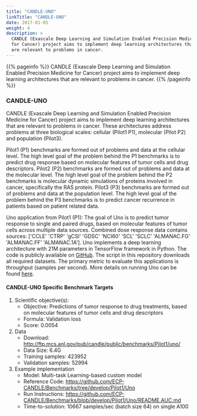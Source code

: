```yaml
---
title: "CANDLE-UNO"
linkTitle: "CANDLE-UNO"
date: 2017-01-05
weight: 4
description: >
  CANDLE (Exascale Deep Learning and Simulation Enabled Precision Medicine
  for Cancer) project aims to implement deep learning architectures that
  are relevant to problems in cancer.
---
```


{{% pageinfo %}}
CANDLE (Exascale Deep Learning and Simulation Enabled Precision Medicine
for Cancer) project aims to implement deep learning architectures that
are relevant to problems in cancer.
{{% /pageinfo %}}



### CANDLE-UNO

CANDLE (Exascale Deep Learning and Simulation Enabled Precision Medicine
for Cancer) project aims to implement deep learning architectures that
are relevant to problems in cancer. These architectures address problems
at three biological scales: cellular (Pilot1 P1), molecular (Pilot P2)
and population (Pilot3).

Pilot1 (P1) benchmarks are formed out of problems and data at the
cellular level. The high level goal of the problem behind the P1
benchmarks is to predict drug response based on molecular features of
tumor cells and drug descriptors. Pilot2 (P2) benchmarks are formed out
of problems and data at the molecular level. The high level goal of the
problem behind the P2 benchmarks is molecular dynamic simulations of
proteins involved in cancer, specifically the RAS protein. Pilot3 (P3)
benchmarks are formed out of problems and data at the population level.
The high level goal of the problem behind the P3 benchmarks is to
predict cancer recurrence in patients based on patient related data.

Uno application from Pilot1 (P1): The goal of Uno is to predict tumor
response to single and paired drugs, based on molecular features of
tumor cells across multiple data sources. Combined dose response data
contains sources: \['CCLE' 'CTRP' 'gCSI' 'GDSC' 'NCI60' 'SCL' 'SCLC'
'ALMANAC.FG' 'ALMANAC.FF' 'ALMANAC.1A'\]. Uno implements a deep learning
architecture with 21M parameters in TensorFlow framework in Python. The
code is publicly available on
[GitHub](https://github.com/ECP-CANDLE/Benchmarks/tree/develop/Pilot1/Uno).
The script in this repository downloads all required datasets. The
primary metric to evaluate this applications is throughput (samples per
second). More details on running Uno can be found
[here](https://github.com/ECP-CANDLE/Benchmarks/blob/develop/Pilot1/Uno/README.AUC.md).

#### CANDLE-UNO Specific Benchmark Targets

1.  Scientific objective(s):
    -   Objective: Predictions of tumor response to drug treatments,
        based on molecular features of tumor cells and drug descriptors
    -   Formula: Validation loss
    -   Score: 0.0054
2.  Data
    -   Download:
        <http://ftp.mcs.anl.gov/pub/candle/public/benchmarks/Pilot1/uno/>
    -   Data Size: 6.4G
    -   Training samples: 423952
    -   Validation samples: 52994
3.  Example implementation
    -   Model: Multi-task Learning-based custom model
    -   Reference Code:
        <https://github.com/ECP-CANDLE/Benchmarks/tree/develop/Pilot1/Uno>
    -   Run Instructions:
        <https://github.com/ECP-CANDLE/Benchmarks/blob/develop/Pilot1/Uno/README.AUC.md>
    -   Time-to-solution: 10667 samples/sec (batch size 64) on single
        A100

